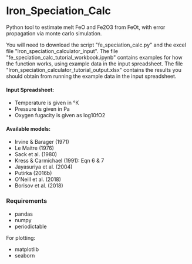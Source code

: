 # Iron_Speciation_Calc

Python tool to estimate melt FeO and Fe2O3 from FeOt, with error propagation via monte carlo simulation.

You will need to download the script "fe_speciation_calc.py" and the excel file "Iron_speciation_calculator_input". The file "fe_speciation_calc_tutorial_workbook.ipynb" contains examples for how the function works, using example data in the input spreadsheet. The file "Iron_speciation_calculator_tutorial_output.xlsx" contains the results you should obtain from running the example data in the input spreadsheet.

#### Input Spreadsheet:

  - Temperature is given in °K
  - Pressure is given in Pa
  - Oxygen fugacity is given as log10fO2
  
 #### Available models:
 
  - Irvine & Barager (1971)
  - Le Maitre (1976)
  - Sack et al. (1980)
  - Kress & Carmichael (1991): Eqn 6 & 7
  - Jayasuriya et al. (2004)
  - Putirka (2016b)
  - O'Neill et al. (2018)
  - Borisov et al. (2018)
  
### Requirements

  - pandas
  - numpy
  - periodictable
  
  For plotting:
  - matplotlib
  - seaborn
